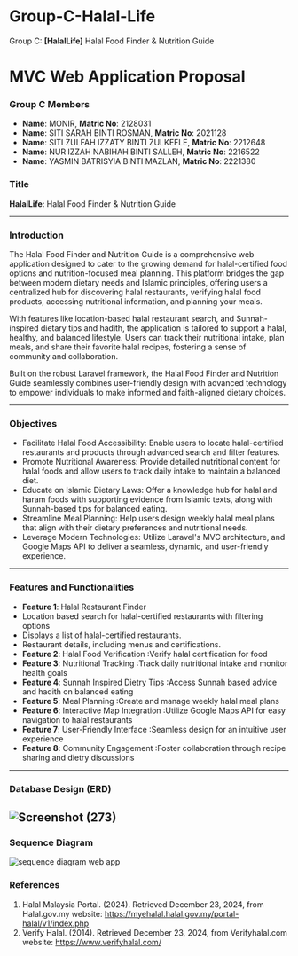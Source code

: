 # Group-C-Halal-Life
Group C: **[HalalLife]** Halal Food Finder &amp; Nutrition Guide
# MVC Web Application Proposal

### Group C Members
- **Name**: MONIR, **Matric No**: 2128031
- **Name**: SITI SARAH BINTI ROSMAN, **Matric No**: 2021128
- **Name**: SITI ZULFAH IZZATY BINTI ZULKEFLE, **Matric No**: 2212648
- **Name**: NUR IZZAH NABIHAH BINTI SALLEH, **Matric No**: 2216522
- **Name**: YASMIN BATRISYIA BINTI MAZLAN, **Matric No**: 2221380
  
### Title
**HalalLife**: Halal Food Finder &amp; Nutrition Guide

---

### Introduction
The Halal Food Finder and Nutrition Guide is a comprehensive web application designed to cater to the growing demand for halal-certified food options and nutrition-focused meal planning. This platform bridges the gap between modern dietary needs and Islamic principles, offering users a centralized hub for discovering halal restaurants, verifying halal food products, accessing nutritional information, and planning your meals.

With features like location-based halal restaurant search, and Sunnah-inspired dietary tips and hadith, the application is tailored to support a halal, healthy, and balanced lifestyle. Users can track their nutritional intake, plan meals, and share their favorite halal recipes, fostering a sense of community and collaboration.

Built on the robust Laravel framework, the Halal Food Finder and Nutrition Guide seamlessly combines user-friendly design with advanced technology to empower individuals to make informed and faith-aligned dietary choices.

---

### Objectives
- Facilitate Halal Food Accessibility: Enable users to locate halal-certified restaurants and products through advanced search and filter features.
- Promote Nutritional Awareness: Provide detailed nutritional content for halal foods and allow users to track daily intake to maintain a balanced diet.
- Educate on Islamic Dietary Laws: Offer a knowledge hub for halal and haram foods with supporting evidence from Islamic texts, along with Sunnah-based tips for balanced eating.
- Streamline Meal Planning: Help users design weekly halal meal plans that align with their dietary preferences and nutritional needs.
- Leverage Modern Technologies: Utilize Laravel's MVC architecture, and Google Maps API to deliver a seamless, dynamic, and user-friendly experience. 

---

### Features and Functionalities
- **Feature 1**: Halal Restaurant Finder
-  Location based search for halal-certified restaurants with filtering options
-  Displays a list of halal-certified restaurants.
-  Restaurant details, including menus and certifications.
- **Feature 2**: Halal Food Verification
  :Verify halal certification for food
- **Feature 3**: Nutritional Tracking
  :Track daily nutritional intake and monitor health goals
- **Feature 4**: Sunnah Inspired Dietry Tips
  :Access Sunnah based advice and hadith on balanced eating
- **Feature 5**: Meal Planning
  :Create and manage weekly halal meal plans
- **Feature 6**: Interactive Map Integration
  :Utilize Google Maps API for easy navigation to halal restaurants
- **Feature 7**: User-Friendly Interface
  :Seamless design for an intuitive user experience
- **Feature 8**: Community Engagement
  :Foster collaboration through recipe sharing and dietry discussions

---

### Database Design (ERD)

![Screenshot (273)](https://github.com/user-attachments/assets/d55df917-01a8-45f0-8c17-a45a86dd43a8)
---

### Sequence Diagram

![sequence diagram web app](https://github.com/user-attachments/assets/eafa39cc-be5c-4af7-95c8-5e84af40998f)


### References
1. Halal Malaysia Portal. (2024). Retrieved December 23, 2024, from Halal.gov.my website: https://myehalal.halal.gov.my/portal-halal/v1/index.php
2. Verify Halal. (2014). Retrieved December 23, 2024, from Verifyhalal.com website: https://www.verifyhalal.com/


‌
